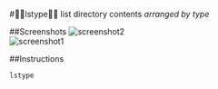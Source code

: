 #:evergreen_tree::evergreen_tree:lstype:evergreen_tree::evergreen_tree:
list directory contents *arranged by type* 

##Screenshots
![screenshot2](http://i.imgur.com/mMyaWi1.png)
<br>
![screenshot1](http://i.imgur.com/TIB2o90.png)

##Instructions
```
lstype
```



